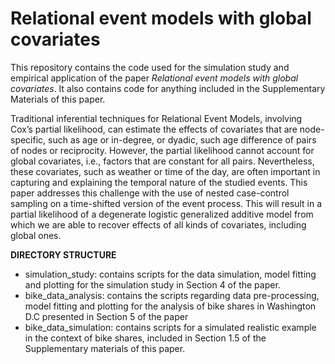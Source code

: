# Relational event models with global covariates

This repository contains the code used for the simulation study and empirical application of the paper 
_Relational event models with global covariates_. It also contains code for anything included in the Supplementary Materials of this paper.

Traditional inferential techniques for Relational Event Models,
involving Cox’s partial likelihood, can estimate the effects of covariates that are
node-specific, such as age or in-degree, or dyadic, such age difference of pairs of
nodes or reciprocity. However, the partial likelihood cannot account for global
covariates, i.e., factors that are constant for all pairs. Nevertheless,
these covariates, such as weather or time of the day, are often important in capturing and explaining the temporal nature of the studied events. This paper
addresses this challenge with the use of nested case-control sampling on a time-shifted version of the event process. This will result in a partial likelihood of a
degenerate logistic generalized additive model from which we are able to recover
effects of all kinds of covariates, including global ones.


__DIRECTORY STRUCTURE__

- simulation_study: contains scripts for the data simulation, model fitting and plotting for the simulation study in Section 4 of the paper. 
- bike_data_analysis: contains the scripts regarding data pre-processing, model fitting and plotting for the analysis of bike shares in Washington D.C presented in Section 5 of the paper
- bike_data_simulation: contains scripts for a simulated realistic example in the context of bike shares, included in Section 1.5 of the Supplementary materials of this paper.

